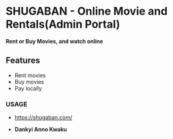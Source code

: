 # SHUGABAN - Online Movie and Rentals(Admin Portal) 
**Rent or Buy Movies, and watch online**

## Features
* Rent movies
* Buy movies
* Pay locally


### USAGE
- <a href="https://shugaban.com/" target="_blank">https://shugaban.com/</a>



* **Dankyi Anno Kwaku** 


